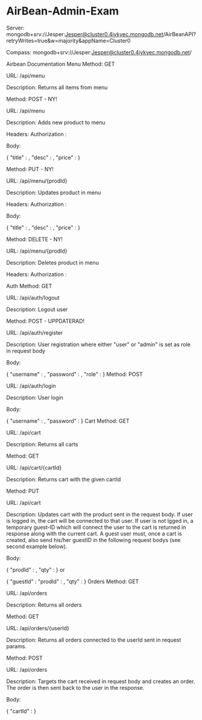 # AirBean-Admin-Exam

Server: mongodb+srv://Jesper:Jesper@cluster0.4iykyec.mongodb.net/AirBeanAPI?retryWrites=true&w=majority&appName=Cluster0

Compass: mongodb+srv://Jesper:Jesper@cluster0.4iykyec.mongodb.net/

Airbean Documentation
Menu
Method: GET

URL: /api/menu

Description: Returns all items from menu

Method: POST - NY!

URL: /api/menu

Description: Adds new product to menu

Headers: Authorization : <token>

Body:

{
  "title" : <product name>,
  "desc" : <product description>,
  "price" : <product price>
}

Method: PUT - NY!

URL: /api/menu/{prodId}

Description: Updates product in menu

Headers: Authorization : <token>

Body:

{
  "title" : <product name>,
  "desc" : <product description>,
  "price" : <product price>
}

Method: DELETE - NY!

URL: /api/menu/{prodId}

Description: Deletes product in menu

Headers: Authorization : <token>

Auth
Method: GET

URL: /api/auth/logout

Description: Logout user

Method: POST - UPPDATERAD!

URL: /api/auth/register

Description: User registration where either "user" or "admin" is set as role in request body

Body:

{
  "username" : <username>,
  "password" : <password>,
  "role" : <role>
}
Method: POST

URL: /api/auth/login

Description: User login

Body:

{
  "username" : <username>,
  "password" : <password>
}
Cart
Method: GET

URL: /api/cart

Description: Returns all carts

Method: GET

URL: /api/cart/{cartId}

Description: Returns cart with the given cartId

Method: PUT

URL: /api/cart

Description: Updates cart with the product sent in the request body. If user is logged in, the cart will be connected to that user. If user is not lgged in, a temporary guest-ID which will connect the user to the cart is returned in response along with the current cart. A guest user must, once a cart is created, also send his/her guestID in the following request bodys (see second example below).

Body:

{
  "prodId" : <prodId>,
  "qty" : <qty>
}
or

{
  "guestId" : <guestId>
  "prodId" : <prodId>,
  "qty" : <qty>
}
Orders
Method: GET

URL: /api/orders

Description: Returns all orders

Method: GET

URL: /api/orders/{userId}

Description: Returns all orders connected to the userId sent in request params.

Method: POST

URL: /api/orders

Description: Targets the cart received in request body and creates an order. The order is then sent back to the user in the response.

Body:

{
  "cartId" : <cartId>
}

